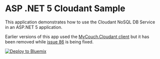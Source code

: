 # ASP .NET 5 Cloudant Sample

This application demonstrates how to use the Cloudant NoSQL DB Service in an ASP.NET 5 application.

Earlier versions of this app used the [MyCouch.Cloudant client][] but it has been removed while [issue 86][] is being fixed.

[![Deploy to Bluemix](https://bluemix.net/deploy/button.png)](https://bluemix.net/deploy)

[issue 86]: https://github.com/danielwertheim/mycouch/issues/86
[MyCouch.Cloudant client]: https://www.nuget.org/packages/MyCouch.Cloudant/


